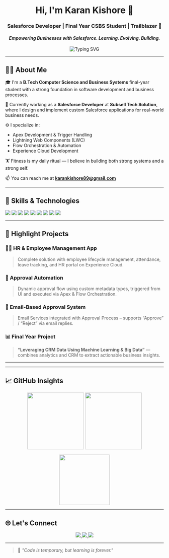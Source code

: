 <!-- GitHub Profile README - Karan Kishore -->

<h1 align="center">Hi, I'm Karan Kishore 👋</h1>
<h3 align="center">Salesforce Developer | Final Year CSBS Student | Trailblazer 🌟</h3>
<h4 align="center"><i>Empowering Businesses with Salesforce. Learning. Evolving. Building.</i></h4>

<p align="center">
  <img src="https://readme-typing-svg.demolab.com?font=Fira+Code&pause=1000&color=38B2AC&center=true&vCenter=true&width=800&lines=Salesforce+Developer+at+Subsell+Tech+Solution;Final+Year+CSBS+Student;Trailblazer+%F0%9F%8C%9F;Always+Learning+%F0%9F%9A%80;Fitness+%26+Code+Mindset+%F0%9F%92%AA" alt="Typing SVG" />
</p>


---

## 👨‍💼 About Me

🎓 I'm a **B.Tech Computer Science and Business Systems** final-year student with a strong foundation in software development and business processes.

💼 Currently working as a **Salesforce Developer** at **Subsell Tech Solution**, where I design and implement custom Salesforce applications for real-world business needs.

⚙️ I specialize in:
- Apex Development & Trigger Handling
- Lightning Web Components (LWC)
- Flow Orchestration & Automation
- Experience Cloud Development

🏋️ Fitness is my daily ritual — I believe in building both strong systems and a strong self.

📫 You can reach me at **[karankishore89@gmail.com](mailto:karankishore89@gmail.com)**

---

## 🧠 Skills & Technologies

<p>
  <img src="https://img.shields.io/badge/Salesforce-00A1E0?style=for-the-badge&logo=salesforce&logoColor=white"/>
  <img src="https://img.shields.io/badge/Apex-303135?style=for-the-badge&logo=salesforce&logoColor=white"/>
  <img src="https://img.shields.io/badge/LWC-0070D2?style=for-the-badge&logo=salesforce&logoColor=white"/>
  <img src="https://img.shields.io/badge/Flows-AutoOrange?style=for-the-badge&logo=processwire&logoColor=white"/>
  <img src="https://img.shields.io/badge/Experience%20Cloud-005FB8?style=for-the-badge&logo=salesforce&logoColor=white"/>
  <img src="https://img.shields.io/badge/Java-ED8B00?style=for-the-badge&logo=java&logoColor=white"/>
  <img src="https://img.shields.io/badge/HTML-CF4420?style=for-the-badge&logo=html5&logoColor=white"/>
  <img src="https://img.shields.io/badge/GitHub-181717?style=for-the-badge&logo=github&logoColor=white"/>
  <img src="https://img.shields.io/badge/VSCode-007ACC?style=for-the-badge&logo=visualstudiocode&logoColor=white"/>
</p>

---

## 📌 Highlight Projects

### 🧑‍💼 HR & Employee Management App  
> Complete solution with employee lifecycle management, attendance, leave tracking, and HR portal on Experience Cloud.

### 🔄 Approval Automation  
> Dynamic approval flow using custom metadata types, triggered from UI and executed via Apex & Flow Orchestration.

### 📧 Email-Based Approval System  
> Email Services integrated with Approval Process – supports “Approve” / “Reject” via email replies.

### 📊 Final Year Project  
> **“Leveraging CRM Data Using Machine Learning & Big Data”** — combines analytics and CRM to extract actionable business insights.

---

---

## 📈 GitHub Insights

<p align="center">
  <img src="https://github-readme-stats.vercel.app/api?username=karankishore89&show_icons=true&theme=react&hide_border=true" height="180"/>
  <img src="https://streak-stats.demolab.com?user=karankishore89&theme=react&hide_border=true" height="180"/>
</p>

<p align="center">
  <img src="https://github-readme-stats.vercel.app/api/top-langs/?username=karankishore89&layout=compact&theme=react&hide_border=true" height="160"/>
</p>

---


## 🌐 Let's Connect

<p align="center">
  <a href="https://www.linkedin.com/in/karankishore89/" target="_blank">
    <img src="https://img.shields.io/badge/LinkedIn-Karan%20Kishore-0077B5?style=for-the-badge&logo=linkedin&logoColor=white"/>
  </a>
  <a href="mailto:karankishore89@gmail.com">
    <img src="https://img.shields.io/badge/Gmail-karankishore89-D14836?style=for-the-badge&logo=gmail&logoColor=white"/>
  </a>
  <a href="https://www.salesforce.com/trailblazer/karankishorev" target="_blank">
    <img src="https://img.shields.io/badge/Trailblazer-Karan%20Kishore-00A1E0?style=for-the-badge&logo=salesforce&logoColor=white"/>
  </a>
</p>

---

> 💬 *"Code is temporary, but learning is forever."*

